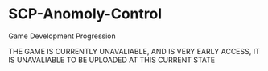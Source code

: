 # SCP-Anomoly-Control
Game Development Progression

THE GAME IS CURRENTLY UNAVALIABLE, AND IS VERY EARLY ACCESS, IT IS UNAVALIABLE TO BE UPLOADED AT THIS CURRENT STATE
